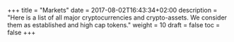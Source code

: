 +++
title = "Markets"
date = 2017-08-02T16:43:34+02:00
description = "Here is a list of all major cryptocurrencies and crypto-assets. We consider them as established and high cap tokens."
weight = 10
draft = false
toc = false
+++
